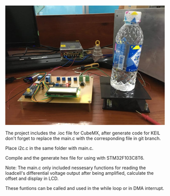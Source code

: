 ![alt text](https://github.com/thotranhuu99/Loadcell/blob/master/Loadcell.jpg?raw=true)

The project includes the .ioc file for CubeMX, after generate code for KEIL don't forget to replace the main.c with the corresponding file in git branch.

Place i2c.c in the same folder with main.c.

Compile and the generate hex file for using with STM32F103C8T6.

Note: The main.c only included nessesary functions for reading the loadcell's differential voltage output after being amplified, calculate the offset and display in LCD.

These funtions can be called and used in the while loop or in DMA interrupt.
